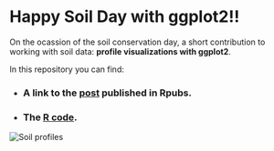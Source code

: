 # Happy Soil Day with ggplot2!!
 On the ocassion of the soil conservation day, a short contribution to working with soil data: **profile visualizations with ggplot2**.
 
 In this repository you can find:

* ### A link to the [post](https://rpubs.com/cmguiob/soilday_0721_profiles) published in Rpubs.
* ### The [R code](https://github.com/cmguiob/HappySoilDayGgplot/blob/main/SoilDay_0721_Profiles.Rmd).
 
 ![Soil profiles](https://raw.githubusercontent.com/cmguiob/TERRAE_CerroSeco_DSM/main/Graficas/perfiles.png)
